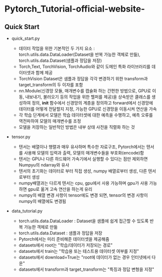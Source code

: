 # Pytorch_Tutorial-official-website-

## Quick Start
* quick_start.py
  - 데이터 작업을 위한 기본적인 두 가지 요소 : torch.utils.data.DataLoader(Dataset을 반복 가능한 객체로 만듦), torch.utils.data.Dataset(샘플과 정답을 저장)
  - Torch,Text, TorchVision, TorchAudio와 같이 도메인 특화 라이브러리를 데이터셋과 함께 제공
  - TorchVision Dataset은 샘플과 정답을 각각 변경하기 위한 transform과 target_transform의 두 이자를 포함
  - nn.Module(신경망 모듈, 매개변수를 캡슐화 하는 간편한 방법으로, GPU로 이동, 내보내기, 불러오기 등의 작업을 위한 헬퍼를 제공)을 상속받은 클래스를 생성하여 정의, __init__ 함수에서 신경망의 계층을 정의하고 forward에서 신경망에 데이터를 어떻게 전달할지 지정, 가능한 GPU로 신경망을 이동시켜 연산을 가속
  - 각 학습 단계에서 모델은 학습 데이터셋에 대한 예측을 수행하고, 예측 오류를 역전파하여 모델의 매개변수를 조정
  - 모델을 저장하는 일반적인 방법은 내부 상태 사전을 직렬화 하는 것
  
* tensor.py
  - 텐서는 배열이나 행렬과 매우 유사하며 특수한 자료구조, Pytorch에서는 텐서를 사용해 모델의 입력과 출력, 모델의 매개변수들을 부호화(encode)함
  - 텐서는 GPU나 다른 하드웨어 가속기에서 실행할 수 있다는 점만 제외하면 Numpyu의 ndarray와 유사
  - 텐서의 초기화는 데이터로 부터 직접 생성, numpy 배열로부터 생성, 다른 텐서로부터 생성
  - numpy배열과는 다르게 텐서는 cpu, gpu에서 사용 가능하며 gpu가 사용 가능하면 gpu로 옮겨 고속 연산을 하는게 유리
  - numpy의 배열 변경 사항이 tensor에도 변경 되면, tensor의 변경 사항이 numpy의 배열에도 변경됨

* data_tutorial.py
  - torch.utils.data.DataLoader : Dataset을 샘플에 쉽게 접근할 수 있도록 반복 가능한 객체로 만듦
  - torch.utils.data.Dataset : 샘플과 정답을 저장
  - Pytorch에서는 미리 준비해준 데이터셋을 제공해줌
  - datasets에서 root는 "학습/데이터가 저장되는 경로"
  - datasets에서 train는 "학습용 또는 테스트용 데이터셋 여부를 지정"
  - datasets에서 download=True는 "root에 데이터가 없는 경우 인터넷에서 다운"
  - datasets에서 transform과 target_transform는 "특징과 정답 변형을 지정"
